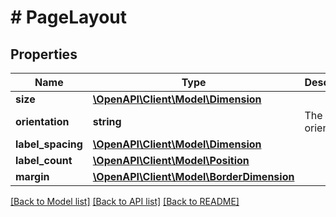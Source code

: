 # # PageLayout

## Properties

Name | Type | Description | Notes
------------ | ------------- | ------------- | -------------
**size** | [**\OpenAPI\Client\Model\Dimension**](Dimension.md) |  |
**orientation** | **string** | The page orientation. |
**label_spacing** | [**\OpenAPI\Client\Model\Dimension**](Dimension.md) |  |
**label_count** | [**\OpenAPI\Client\Model\Position**](Position.md) |  |
**margin** | [**\OpenAPI\Client\Model\BorderDimension**](BorderDimension.md) |  |

[[Back to Model list]](../../README.md#models) [[Back to API list]](../../README.md#endpoints) [[Back to README]](../../README.md)
